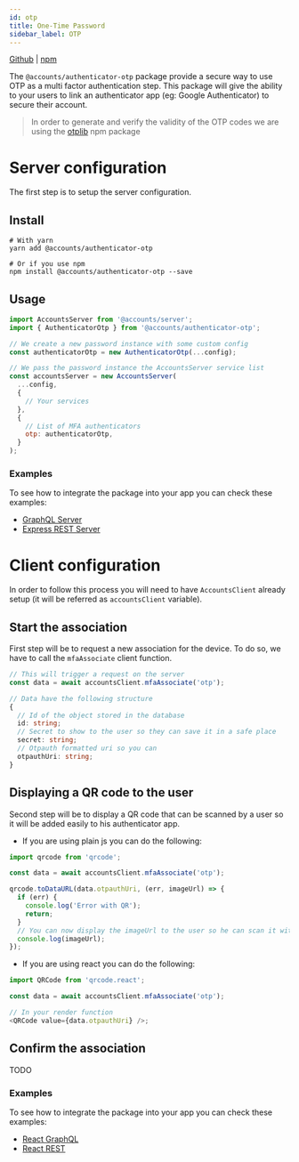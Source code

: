 ```yaml
---
id: otp
title: One-Time Password
sidebar_label: OTP
---
```


[Github](https://github.com/accounts-js/accounts/tree/master/packages/authenticator-otp) |
[npm](https://www.npmjs.com/package/@accounts/authenticator-otp)

The `@accounts/authenticator-otp` package provide a secure way to use OTP as a multi factor authentication step.
This package will give the ability to your users to link an authenticator app (eg: Google Authenticator) to secure their account.

> In order to generate and verify the validity of the OTP codes we are using the [otplib](https://github.com/yeojz/otplib) npm package

# Server configuration

The first step is to setup the server configuration.

## Install

```
# With yarn
yarn add @accounts/authenticator-otp

# Or if you use npm
npm install @accounts/authenticator-otp --save
```

## Usage

```javascript
import AccountsServer from '@accounts/server';
import { AuthenticatorOtp } from '@accounts/authenticator-otp';

// We create a new password instance with some custom config
const authenticatorOtp = new AuthenticatorOtp(...config);

// We pass the password instance the AccountsServer service list
const accountsServer = new AccountsServer(
  ...config,
  {
    // Your services
  },
  {
    // List of MFA authenticators
    otp: authenticatorOtp,
  }
);
```

### Examples

To see how to integrate the package into your app you can check these examples:

- [GraphQL Server](https://github.com/accounts-js/accounts/tree/master/examples/graphql-server-typescript)
- [Express REST Server](https://github.com/accounts-js/accounts/tree/master/examples/rest-express-typescript)

# Client configuration

In order to follow this process you will need to have `AccountsClient` already setup (it will be referred as `accountsClient` variable).

## Start the association

First step will be to request a new association for the device. To do so, we have to call the `mfaAssociate` client function.

```typescript
// This will trigger a request on the server
const data = await accountsClient.mfaAssociate('otp');

// Data have the following structure
{
  // Id of the object stored in the database
  id: string;
  // Secret to show to the user so they can save it in a safe place
  secret: string;
  // Otpauth formatted uri so you can
  otpauthUri: string;
}
```

## Displaying a QR code to the user

Second step will be to display a QR code that can be scanned by a user so it will be added easily to his authenticator app.

- If you are using plain js you can do the following:

```javascript
import qrcode from 'qrcode';

const data = await accountsClient.mfaAssociate('otp');

qrcode.toDataURL(data.otpauthUri, (err, imageUrl) => {
  if (err) {
    console.log('Error with QR');
    return;
  }
  // You can now display the imageUrl to the user so he can scan it with his authenticator app
  console.log(imageUrl);
});
```

- If you are using react you can do the following:

```javascript
import QRCode from 'qrcode.react';

const data = await accountsClient.mfaAssociate('otp');

// In your render function
<QRCode value={data.otpauthUri} />;
```

## Confirm the association

TODO

### Examples

To see how to integrate the package into your app you can check these examples:

- [React GraphQL](https://github.com/accounts-js/accounts/tree/master/examples/react-graphql-typescript)
- [React REST](https://github.com/accounts-js/accounts/tree/master/examples/react-rest-typescript)
